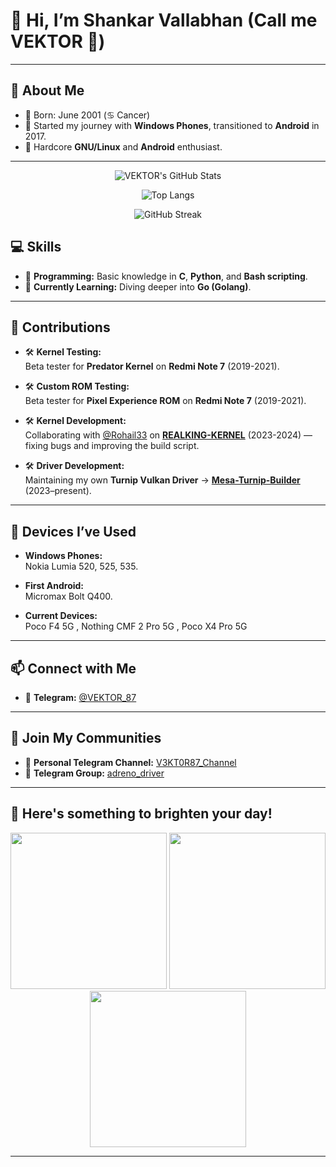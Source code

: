 # 👋 Hi, I’m Shankar Vallabhan (Call me **VEKTOR** 🚀)

---
## 🌟 About Me
- 📅 Born: June 2001 (♋ Cancer)
- 📱 Started my journey with **Windows Phones**, transitioned to **Android** in 2017.
- 🐧 Hardcore **GNU/Linux** and **Android** enthusiast.

---

<div align="center">

![VEKTOR's GitHub Stats](https://github-readme-stats.vercel.app/api?username=v3kt0r-87&show_icons=true&theme=tokyonight&hide_border=true&border_radius=10)

![Top Langs](https://github-readme-stats.vercel.app/api/top-langs/?username=v3kt0r-87&layout=compact&theme=tokyonight&hide_border=true&border_radius=10)

![GitHub Streak](https://github-readme-streak-stats.herokuapp.com?user=v3kt0r-87&theme=tokyonight&hide_border=true&border_radius=10)

</div>

## 💻 Skills
- 🔹 **Programming:** Basic knowledge in **C**, **Python**, and **Bash scripting**.
- 🔹 **Currently Learning:** Diving deeper into **Go (Golang)**.

---

## 🔬 Contributions
- 🛠 **Kernel Testing:**  
  Beta tester for **Predator Kernel** on **Redmi Note 7** (2019-2021).

- 🛠 **Custom ROM Testing:**  
  Beta tester for **Pixel Experience ROM** on **Redmi Note 7** (2019-2021).

- 🛠 **Kernel Development:**  
  Collaborating with [@Rohail33](https://github.com/Rohail33) on [**REALKING-KERNEL**](https://github.com/v3kt0r-87/kernel_xiaomi_sm8250) (2023-2024) — fixing bugs and improving the build script.

- 🛠 **Driver Development:**  
  Maintaining my own **Turnip Vulkan Driver** → [**Mesa-Turnip-Builder**](https://github.com/v3kt0r-87/Mesa-Turnip-Builder) (2023–present).

---

## 📱 Devices I’ve Used
- **Windows Phones:**  
  Nokia Lumia 520, 525, 535.

- **First Android:**  
  Micromax Bolt Q400.

- **Current Devices:**  
  Poco F4 5G , Nothing CMF 2 Pro 5G , Poco X4 Pro 5G

---

## 📫 Connect with Me
- 📲 **Telegram:** [@VEKTOR_87](https://t.me/VEKTOR_87)

---

## 🌟 Join My Communities
- 📢 **Personal Telegram Channel:** [V3KT0R87_Channel](https://t.me/V3KT0R87_Channel)
- 💾 **Telegram Group:** [adreno_driver](https://t.me/adreno_driver_support_group)

---

## 🎉 Here's something to brighten your day!

<div align="center">
  <img src="https://media1.tenor.com/m/N_OpRO_zqkQAAAAC/arch-arch-linux.gif" width="250" />
  <img src="https://media.tenor.com/zR7DSqJTks0AAAAi/linux-tux.gif" width="250" />
  <img src="https://media.tenor.com/S61VCO73mOAAAAAj/linux-tux.gif" width="250" />
</div>

---
<!---
v3kt0r-87/v3kt0r-87 is a ✨ special ✨ repository because its `README.md` (this file) appears on your GitHub profile.
You can click the Preview link to take a look at your changes.
--->
